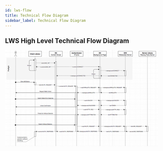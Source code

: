 ```yaml
---
id: lws-flow
title: Technical Flow Diagram
sidebar_label: Technical Flow Diagram
---
```


## LWS High Level Technical Flow Diagram
<img src='/img/lws-flow.png'>
